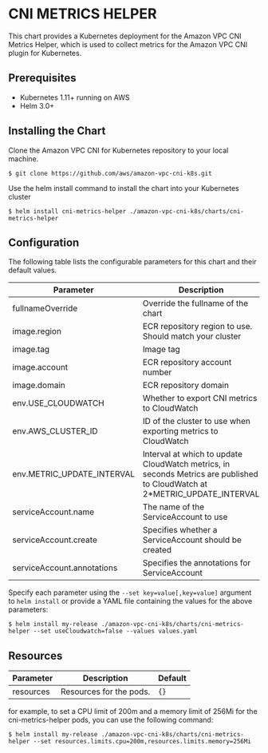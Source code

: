 # CNI METRICS HELPER

This chart provides a Kubernetes deployment for the Amazon VPC CNI Metrics Helper, which is used to collect metrics for the Amazon VPC CNI plugin for Kubernetes.

## Prerequisites

- Kubernetes 1.11+ running on AWS
- Helm 3.0+

## Installing the Chart

Clone the Amazon VPC CNI for Kubernetes repository to your local machine.

```shell
$ git clone https://github.com/aws/amazon-vpc-cni-k8s.git
```
Use the helm install command to install the chart into your Kubernetes cluster

```shell
$ helm install cni-metrics-helper ./amazon-vpc-cni-k8s/charts/cni-metrics-helper
```

## Configuration

The following table lists the configurable parameters for this chart and their default values.

| Parameter                  | Description                                                   | Default            |
|----------------------------|---------------------------------------------------------------|--------------------|
| fullnameOverride           | Override the fullname of the chart                            | cni-metrics-helper |
| image.region               | ECR repository region to use. Should match your cluster       | us-west-2          |
| image.tag                  | Image tag                                                     | v1.12.1            |
| image.account              | ECR repository account number                                 | 602401143452       |
| image.domain               | ECR repository domain                                         | amazonaws.com      |
| env.USE_CLOUDWATCH         | Whether to export CNI metrics to CloudWatch                   | true               |
| env.AWS_CLUSTER_ID         | ID of the cluster to use when exporting metrics to CloudWatch | default            |
| env.METRIC_UPDATE_INTERVAL | Interval at which to update CloudWatch metrics, in seconds Metrics are published to CloudWatch at 2*METRIC_UPDATE_INTERVAL   | 30                 |
| serviceAccount.name        | The name of the ServiceAccount to use                         | nil                |
| serviceAccount.create      | Specifies whether a ServiceAccount should be created          | true               |
| serviceAccount.annotations | Specifies the annotations for ServiceAccount                  | {}                 |


Specify each parameter using the `--set key=value[,key=value]` argument to `helm install` or provide a YAML file containing the values for the above parameters:

```shell
$ helm install my-release ./amazon-vpc-cni-k8s/charts/cni-metrics-helper --set useCloudwatch=false --values values.yaml

```

## Resources

| Parameter                 | Description                                    | Default |
|---------------------------|------------------------------------------------|---------|
|    resources              | Resources for the pods.                        |   `{}`  |


for example, to set a CPU limit of 200m and a memory limit of 256Mi for the cni-metrics-helper pods, you can use the following command:

```shell
$ helm install my-release ./amazon-vpc-cni-k8s/charts/cni-metrics-helper --set resources.limits.cpu=200m,resources.limits.memory=256Mi
```
